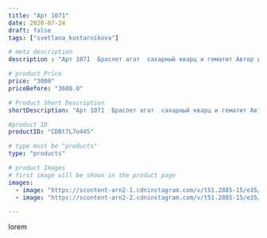 ```yaml
---
title: "Арт 1071"
date: 2020-07-24
draft: false
tags: ["svetlana_kustarnikova"]

# meta description
description : "Арт 1071  Браслет агат  сахарный кварц и гематит Автор дизайна@ mea _ elena _"

# product Price
price: "3000"
priceBefore: "3600.0"

# Product Short Description
shortDescription: "Арт 1071  Браслет агат  сахарный кварц и гематит Автор дизайна@ mea _ elena _"

#product ID
productID: "CDBt7L7o44S"

# type must be "products"
type: "products"

# product Images
# first image will be shown in the product page
images:
  - image: "https://scontent-arn2-1.cdninstagram.com/v/t51.2885-15/e35/111888704_319392799097538_6002692109108527281_n.jpg?se=7&tp=1&_nc_ht=scontent-arn2-1.cdninstagram.com&_nc_cat=106&_nc_ohc=ElrK39Ow890AX-xHqcH&oh=27278fb19ad580baf53fdb94cde21983&oe=606D6C85&ig_cache_key=MjM2MDM2OTY1MDcyNTgyOTI1NQ%3D%3D.2"
  - image: "https://scontent-arn2-2.cdninstagram.com/v/t51.2885-15/e35/115997649_1500020636853917_1574031840766464245_n.jpg?se=8&tp=1&_nc_ht=scontent-arn2-2.cdninstagram.com&_nc_cat=105&_nc_ohc=yafCn46G6-UAX8072jy&oh=c90310ae4ce5d734533d4bf72123cb96&oe=606C7F05&ig_cache_key=MjM2MDM2OTY1MDcxNzUyNjI3NQ%3D%3D.2"

---
```

lorem
